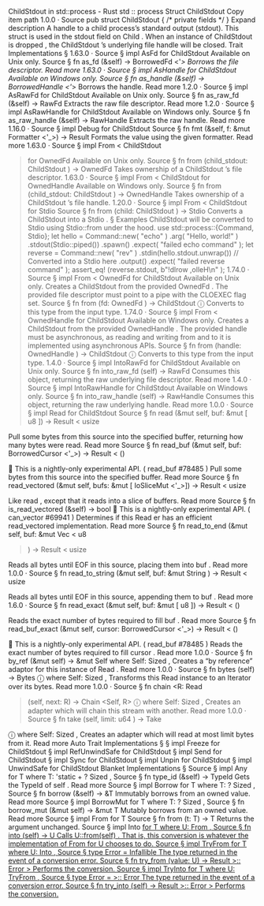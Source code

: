 ChildStdout in std::process - Rust
std
::
process
Struct
ChildStdout
Copy item path
1.0.0
·
Source
pub struct ChildStdout {
/* private fields */
}
Expand description
A handle to a child process’s standard output (stdout).
This struct is used in the
stdout
field on
Child
.
When an instance of
ChildStdout
is
dropped
, the
ChildStdout
’s
underlying file handle will be closed.
Trait Implementations
§
1.63.0
·
Source
§
impl
AsFd
for
ChildStdout
Available on
Unix
only.
Source
§
fn
as_fd
(&self) ->
BorrowedFd
<'_>
Borrows the file descriptor.
Read more
1.63.0
·
Source
§
impl
AsHandle
for
ChildStdout
Available on
Windows
only.
Source
§
fn
as_handle
(&self) ->
BorrowedHandle
<'_>
Borrows the handle.
Read more
1.2.0
·
Source
§
impl
AsRawFd
for
ChildStdout
Available on
Unix
only.
Source
§
fn
as_raw_fd
(&self) ->
RawFd
Extracts the raw file descriptor.
Read more
1.2.0
·
Source
§
impl
AsRawHandle
for
ChildStdout
Available on
Windows
only.
Source
§
fn
as_raw_handle
(&self) ->
RawHandle
Extracts the raw handle.
Read more
1.16.0
·
Source
§
impl
Debug
for
ChildStdout
Source
§
fn
fmt
(&self, f: &mut
Formatter
<'_>) ->
Result
Formats the value using the given formatter.
Read more
1.63.0
·
Source
§
impl
From
<
ChildStdout
> for
OwnedFd
Available on
Unix
only.
Source
§
fn
from
(child_stdout:
ChildStdout
) ->
OwnedFd
Takes ownership of a
ChildStdout
’s file descriptor.
1.63.0
·
Source
§
impl
From
<
ChildStdout
> for
OwnedHandle
Available on
Windows
only.
Source
§
fn
from
(child_stdout:
ChildStdout
) ->
OwnedHandle
Takes ownership of a
ChildStdout
’s file handle.
1.20.0
·
Source
§
impl
From
<
ChildStdout
> for
Stdio
Source
§
fn
from
(child:
ChildStdout
) ->
Stdio
Converts a
ChildStdout
into a
Stdio
.
§
Examples
ChildStdout
will be converted to
Stdio
using
Stdio::from
under the hood.
use
std::process::{Command, Stdio};
let
hello = Command::new(
"echo"
)
    .arg(
"Hello, world!"
)
    .stdout(Stdio::piped())
    .spawn()
    .expect(
"failed echo command"
);
let
reverse = Command::new(
"rev"
)
    .stdin(hello.stdout.unwrap())
// Converted into a Stdio here
.output()
    .expect(
"failed reverse command"
);
assert_eq!
(reverse.stdout,
b"!dlrow ,olleH\n"
);
1.74.0
·
Source
§
impl
From
<
OwnedFd
> for
ChildStdout
Available on
Unix
only.
Creates a
ChildStdout
from the provided
OwnedFd
.
The provided file descriptor must point to a pipe
with the
CLOEXEC
flag set.
Source
§
fn
from
(fd:
OwnedFd
) ->
ChildStdout
ⓘ
Converts to this type from the input type.
1.74.0
·
Source
§
impl
From
<
OwnedHandle
> for
ChildStdout
Available on
Windows
only.
Creates a
ChildStdout
from the provided
OwnedHandle
.
The provided handle must be asynchronous, as reading and
writing from and to it is implemented using asynchronous APIs.
Source
§
fn
from
(handle:
OwnedHandle
) ->
ChildStdout
ⓘ
Converts to this type from the input type.
1.4.0
·
Source
§
impl
IntoRawFd
for
ChildStdout
Available on
Unix
only.
Source
§
fn
into_raw_fd
(self) ->
RawFd
Consumes this object, returning the raw underlying file descriptor.
Read more
1.4.0
·
Source
§
impl
IntoRawHandle
for
ChildStdout
Available on
Windows
only.
Source
§
fn
into_raw_handle
(self) ->
RawHandle
Consumes this object, returning the raw underlying handle.
Read more
1.0.0
·
Source
§
impl
Read
for
ChildStdout
Source
§
fn
read
(&mut self, buf: &mut [
u8
]) ->
Result
<
usize
>
Pull some bytes from this source into the specified buffer, returning
how many bytes were read.
Read more
Source
§
fn
read_buf
(&mut self, buf:
BorrowedCursor
<'_>) ->
Result
<
()
>
🔬
This is a nightly-only experimental API. (
read_buf
#78485
)
Pull some bytes from this source into the specified buffer.
Read more
Source
§
fn
read_vectored
(&mut self, bufs: &mut [
IoSliceMut
<'_>]) ->
Result
<
usize
>
Like
read
, except that it reads into a slice of buffers.
Read more
Source
§
fn
is_read_vectored
(&self) ->
bool
🔬
This is a nightly-only experimental API. (
can_vector
#69941
)
Determines if this
Read
er has an efficient
read_vectored
implementation.
Read more
Source
§
fn
read_to_end
(&mut self, buf: &mut
Vec
<
u8
>) ->
Result
<
usize
>
Reads all bytes until EOF in this source, placing them into
buf
.
Read more
1.0.0
·
Source
§
fn
read_to_string
(&mut self, buf: &mut
String
) ->
Result
<
usize
>
Reads all bytes until EOF in this source, appending them to
buf
.
Read more
1.6.0
·
Source
§
fn
read_exact
(&mut self, buf: &mut [
u8
]) ->
Result
<
()
>
Reads the exact number of bytes required to fill
buf
.
Read more
Source
§
fn
read_buf_exact
(&mut self, cursor:
BorrowedCursor
<'_>) ->
Result
<
()
>
🔬
This is a nightly-only experimental API. (
read_buf
#78485
)
Reads the exact number of bytes required to fill
cursor
.
Read more
1.0.0
·
Source
§
fn
by_ref
(&mut self) -> &mut Self
where
    Self:
Sized
,
Creates a “by reference” adaptor for this instance of
Read
.
Read more
1.0.0
·
Source
§
fn
bytes
(self) ->
Bytes
<Self>
ⓘ
where
    Self:
Sized
,
Transforms this
Read
instance to an
Iterator
over its bytes.
Read more
1.0.0
·
Source
§
fn
chain
<R:
Read
>(self, next: R) ->
Chain
<Self, R>
ⓘ
where
    Self:
Sized
,
Creates an adapter which will chain this stream with another.
Read more
1.0.0
·
Source
§
fn
take
(self, limit:
u64
) ->
Take
<Self>
ⓘ
where
    Self:
Sized
,
Creates an adapter which will read at most
limit
bytes from it.
Read more
Auto Trait Implementations
§
§
impl
Freeze
for
ChildStdout
§
impl
RefUnwindSafe
for
ChildStdout
§
impl
Send
for
ChildStdout
§
impl
Sync
for
ChildStdout
§
impl
Unpin
for
ChildStdout
§
impl
UnwindSafe
for
ChildStdout
Blanket Implementations
§
Source
§
impl<T>
Any
for T
where
    T: 'static + ?
Sized
,
Source
§
fn
type_id
(&self) ->
TypeId
Gets the
TypeId
of
self
.
Read more
Source
§
impl<T>
Borrow
<T> for T
where
    T: ?
Sized
,
Source
§
fn
borrow
(&self) ->
&T
Immutably borrows from an owned value.
Read more
Source
§
impl<T>
BorrowMut
<T> for T
where
    T: ?
Sized
,
Source
§
fn
borrow_mut
(&mut self) ->
&mut T
Mutably borrows from an owned value.
Read more
Source
§
impl<T>
From
<T> for T
Source
§
fn
from
(t: T) -> T
Returns the argument unchanged.
Source
§
impl<T, U>
Into
<U> for T
where
    U:
From
<T>,
Source
§
fn
into
(self) -> U
Calls
U::from(self)
.
That is, this conversion is whatever the implementation of
From
<T> for U
chooses to do.
Source
§
impl<T, U>
TryFrom
<U> for T
where
    U:
Into
<T>,
Source
§
type
Error
=
Infallible
The type returned in the event of a conversion error.
Source
§
fn
try_from
(value: U) ->
Result
<T, <T as
TryFrom
<U>>::
Error
>
Performs the conversion.
Source
§
impl<T, U>
TryInto
<U> for T
where
    U:
TryFrom
<T>,
Source
§
type
Error
= <U as
TryFrom
<T>>::
Error
The type returned in the event of a conversion error.
Source
§
fn
try_into
(self) ->
Result
<U, <U as
TryFrom
<T>>::
Error
>
Performs the conversion.